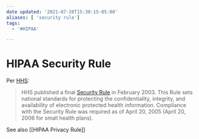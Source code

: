```yaml
---
date updated: '2021-07-28T15:30:15-05:00'
aliases: [ 'security rule']
tags: 
  - '#HIPAA'

---
```


# HIPAA Security Rule

Per [HHS](https://www.hhs.gov/hipaa/for-professionals/):

> HHS published a final [Security Rule](https://www.hhs.gov/hipaa/for-professionals/security/) in February 2003. This Rule sets national standards for protecting the confidentiality, integrity, and availability of electronic protected health information. Compliance with the Security Rule was required as of April 20, 2005 (April 20, 2006 for small health plans).

See also [[HIPAA Privacy Rule]]
